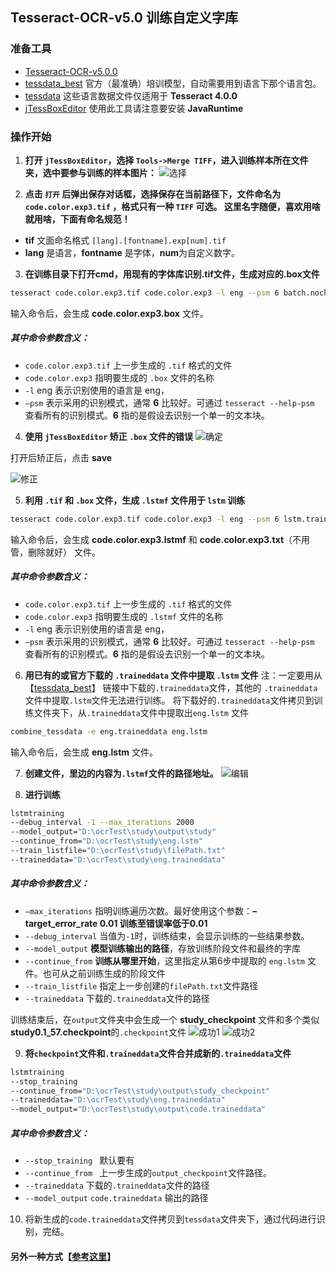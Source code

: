 ## Tesseract-OCR-v5.0 训练自定义字库


### 准备工具
* [Tesseract-OCR-v5.0.0](https://digi.bib.uni-mannheim.de/tesseract/)
* [tessdata_best](https://github.com/tesseract-ocr/tessdata_best) 官方（最准确）培训模型，自动需要用到语言下那个语言包。
* [tessdata](https://github.com/tesseract-ocr/tessdata) 这些语言数据文件仅适用于 **Tesseract 4.0.0**
* [jTessBoxEditor](https://sourceforge.net/projects/vietocr/files/jTessBoxEditor/) 使用此工具请注意要安装 **JavaRuntime**

### 操作开始
1. **打开 `jTessBoxEditor`，选择 `Tools->Merge TIFF`，进入训练样本所在文件夹，选中要参与训练的样本图片：**
![选择](../images/QQ截图20200909174715.png)

2. **点击 `打开` 后弹出保存对话框，选择保存在当前路径下，文件命名为 `code.color.exp3.tif` ，格式只有一种 `TIFF` 可选。 这里名字随便，喜欢用啥就用啥，下面有命名规范！**
* **tif** 文面命名格式 `[lang].[fontname].exp[num].tif`
* **lang** 是语言，**fontname** 是字体，**num**为自定义数字。

3. **在训练目录下打开cmd，用现有的字体库识别.tif文件，生成对应的.box文件**
```sh
tesseract code.color.exp3.tif code.color.exp3 -l eng --psm 6 batch.nochop makebox
```
输入命令后，会生成 **code.color.exp3.box** 文件。

##### 其中命令参数含义： 
* `code.color.exp3.tif` 上一步生成的 `.tif` 格式的文件
* `code.color.exp3` 指明要生成的 `.box` 文件的名称
* `-l` eng 表示识别使用的语言是 eng，
* `–psm` 表示采用的识别模式，通常 **6** 比较好。可通过 `tesseract --help-psm` 查看所有的识别模式。**6** 指的是假设去识别一个单一的文本块。


4. **使用 `jTessBoxEditor` 矫正 `.box` 文件的错误**
![确定](../images/QQ截图20200909180103.png)

打开后矫正后，点击 **save**

![修正](../images/QQ截图20200909180200.png)

5. **利用 `.tif` 和 `.box` 文件，生成 `.lstmf` 文件用于 `lstm` 训练**
```sh
tesseract code.color.exp3.tif code.color.exp3 -l eng --psm 6 lstm.train
```
输入命令后，会生成 **code.color.exp3.lstmf** 和 **code.color.exp3.txt**（不用管，删除就好） 文件。
##### 其中命令参数含义： 
* `code.color.exp3.tif` 上一步生成的 `.tif` 格式的文件
* `code.color.exp3` 指明要生成的 `.lstmf` 文件的名称
* `-l` eng 表示识别使用的语言是 eng，
* `–psm` 表示采用的识别模式，通常 **6** 比较好。可通过 `tesseract --help-psm` 查看所有的识别模式。**6** 指的是假设去识别一个单一的文本块。

6. **用已有的或官方下载的 `.traineddata` 文件中提取 `.lstm` 文件**
注：一定要用从 【[tessdata_best](https://github.com/tesseract-ocr/tessdata_best)】 链接中下载的`.traineddata`文件，其他的 `.traineddata` 文件中提取`.lstm`文件无法进行训练。
将下载好的`.traineddata`文件拷贝到训练文件夹下，从`.traineddata`文件中提取出`eng.lstm` 文件
```sh
combine_tessdata -e eng.traineddata eng.lstm
```
输入命令后，会生成 **eng.lstm** 文件。

7. **创建文件，里边的内容为`.lstmf`文件的路径地址。**
![编辑](../images/QQ截图20200909181426.png)

8. **进行训练**
```sh
lstmtraining 
--debug_interval -1 --max_iterations 2000
--model_output="D:\ocrTest\study\output\study"
--continue_from="D:\ocrTest\study\eng.lstm" 
--train_listfile="D:\ocrTest\study\filePath.txt" 
--traineddata="D:\ocrTest\study\eng.traineddata" 
```
##### 其中命令参数含义： 
* `–max_iterations` 指明训练遍历次数。最好使用这个参数：**–target_error_rate 0.01 训练至错误率低于0.01**
* `--debug_interval` 当值为`-1`时，训练结束，会显示训练的一些结果参数。
* `--model_output` **模型训练输出的路径**，存放训练阶段文件和最终的字库
* `--continue_from` **训练从哪里开始**，这里指定从第6步中提取的 `eng.lstm` 文件。也可从之前训练生成的阶段文件
* `--train_listfile` 指定上一步创建的`filePath.txt`文件路径
* `--traineddata` 下载的`.traineddata`文件的路径

训练结束后，在`output`文件夹中会生成一个 **study_checkpoint** 文件和多个类似 **study0.1_57.checkpoint**的`.checkpoint`文件
![成功1](../images/QQ截图20200909182559.png)
![成功2](../images/QQ截图20200909182627.png)

9. **将`checkpoint`文件和`.traineddata`文件合并成新的`.traineddata`文件**
```sh
lstmtraining 
--stop_training 
--continue_from="D:\ocrTest\study\output\study_checkpoint" 
--traineddata="D:\ocrTest\study\eng.traineddata" 
--model_output="D:\ocrTest\study\output\code.traineddata"
```
##### 其中命令参数含义： 
* `--stop_training ` 默认要有
* `--continue_from ` 上一步生成的`output_checkpoint`文件路径。
* `--traineddata` 下载的`.traineddata`文件的路径
* `--model_output` `code.traineddata` 输出的路径


10. 将新生成的`code.traineddata`文件拷贝到`tessdata`文件夹下，通过代码进行识别，完结。

#### 另外一种方式【[参考这里](https://blog.csdn.net/limingblogs/article/details/104062955)】